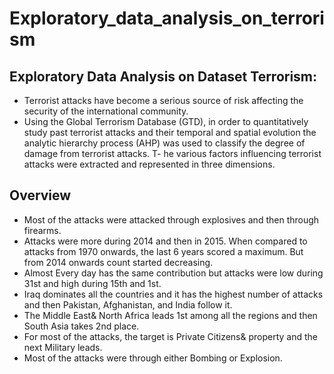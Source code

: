# Exploratory_data_analysis_on_terrorism

 ## Exploratory Data Analysis on Dataset Terrorism:

- Terrorist attacks have become a serious source of risk affecting the security of the international community.
- Using the Global Terrorism Database (GTD), in order to quantitatively study past terrorist attacks and their temporal and spatial evolution the analytic hierarchy process (AHP) was used to classify the degree of damage from terrorist attacks.
T- he various factors influencing terrorist attacks were extracted and represented in three dimensions.

## Overview

- Most of the attacks were attacked through explosives and then through firearms.
- Attacks were more during 2014 and then in 2015. When compared to attacks from 1970 onwards, the last 6 years scored a maximum. But from 2014 onwards count started decreasing.
- Almost Every day has the same contribution but attacks were low during 31st and high during 15th and 1st.
- Iraq dominates all the countries and it has the highest number of attacks and then Pakistan, Afghanistan, and India follow it.
- The Middle East& North Africa leads 1st among all the regions and then South Asia takes 2nd place.
- For most of the attacks, the target is Private Citizens& property and the next Military leads.
- Most of the attacks were through either Bombing or Explosion.
